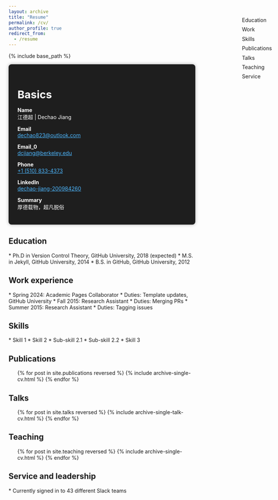 ```yaml
---
layout: archive
title: "Resume"
permalink: /cv/
author_profile: true
redirect_from:
  - /resume
---
```


<style>
.resume-download-icon {
  position: absolute;
  top: 0;
  right: -3rem;
  font-size: 1.5rem;
  color: var(--global-link-color);
  text-decoration: none;
}

.resume-download-icon i {
  vertical-align: middle;
}
</style>

<!-- ========== Scroll Navigation ========== -->
<nav id="cv-nav">
  <ul>
    <li><a href="#education">Education</a></li>
    <li><a href="#work">Work</a></li>
    <li><a href="#skills">Skills</a></li>
    <li><a href="#publications">Publications</a></li>
    <li><a href="#talks">Talks</a></li>
    <li><a href="#teaching">Teaching</a></li>
    <li><a href="#service">Service</a></li>
  </ul>
</nav>

{% include base_path %}

<!-- ========== CSS layout ========== -->
<style>
#cv-nav {position: fixed; top: 100px; right: calc((100% - 1100px) / 2); width: 180px; z-index: 10; padding-left: 1rem;}
#cv-nav ul { list-style: none; padding-left: 0; margin: 0; }
#cv-nav li { margin-bottom: 0.6em; }
#cv-nav a {  position: relative; display: block; padding-left: 0.5rem; color: var(--global-primary-color); text-decoration: none; transition: color 0.3s; }
#cv-nav a.active { color: var(--global-link-color); font-weight: bold;}
#cv-nav a.active::before {content: ""; position: absolute; left: 0; height: 1.8em; width: 3px; background-color: var(--global-link-color); }
.archive { padding-right: 240px;}
</style>

<!-- ========== Sections ========== -->

<!-- ========== Resume Basics Card ========== -->
<div style="background-color: #1e1e1e; color: #fff; border-radius: 8px; padding: 1.5rem; margin-bottom: 2rem; box-shadow: 0 0 10px rgba(0,0,0,0.3);">
  <h2 style="font-size: 1.8rem; margin-bottom: 1rem;">Basics</h2>
  <p><strong>Name</strong><br>江德超 | Dechao Jiang</p>
  <p><strong>Email</strong><br><a href="mailto:dechao823@outlook.com" style="color: #4db8ff;">dechao823@outlook.com</a></p>
  <p><strong>Email_0</strong><br><a href="mailto:dcjiang@berkeley.edu" style="color: #4db8ff;">dcjiang@berkeley.edu</a></p>
  <p><strong>Phone</strong><br><a href="tel:+15108334373" style="color: #4db8ff;">+1 (510) 833-4373</a></p>
  <p><strong>LinkedIn</strong><br><a href="https://www.linkedin.com/in/dechao-jiang-200984260" target="_blank" style="color: #4db8ff;">dechao-jiang-200984260</a></p>
  <p><strong>Summary</strong><br>厚德载物，超凡脱俗</p>
</div>

<h2 id="education">Education</h2>
* Ph.D in Version Control Theory, GitHub University, 2018 (expected)
* M.S. in Jekyll, GitHub University, 2014
* B.S. in GitHub, GitHub University, 2012

<h2 id="work">Work experience</h2>
* Spring 2024: Academic Pages Collaborator  
  * Duties: Template updates, GitHub University  
* Fall 2015: Research Assistant  
  * Duties: Merging PRs  
* Summer 2015: Research Assistant  
  * Duties: Tagging issues

<h2 id="skills">Skills</h2>
* Skill 1  
* Skill 2  
  * Sub-skill 2.1  
  * Sub-skill 2.2  
* Skill 3

<h2 id="publications">Publications</h2>
<ul>{% for post in site.publications reversed %}
  {% include archive-single-cv.html %}
{% endfor %}</ul>

<h2 id="talks">Talks</h2>
<ul>{% for post in site.talks reversed %}
  {% include archive-single-talk-cv.html  %}
{% endfor %}</ul>

<h2 id="teaching">Teaching</h2>
<ul>{% for post in site.teaching reversed %}
  {% include archive-single-cv.html %}
{% endfor %}</ul>

<h2 id="service">Service and leadership</h2>
* Currently signed in to 43 different Slack teams

<!-- ========== ScrollSpy Script ========== -->
<script>
document.addEventListener("DOMContentLoaded", function () {
  const sections = document.querySelectorAll("h2[id]");
  const navLinks = document.querySelectorAll("#cv-nav a");

  function updateActiveLink() {
    let index = sections.length;
    while (--index >= 0 && window.scrollY + 150 < sections[index].offsetTop) {}

    navLinks.forEach(link => link.classList.remove("active"));
    if (index >= 0) {
      const id = sections[index].id;
      const activeLink = document.querySelector(`#cv-nav a[href="#${id}"]`);
      if (activeLink) activeLink.classList.add("active");
    }
  }

  updateActiveLink();
  window.addEventListener("scroll", updateActiveLink);
});
</script>
